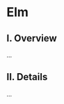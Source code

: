 # Elm

## I. Overview

...

<!-- ![alt text](https://github.com/Kyle-Zhou/LunarDrift/blob/master/gif/LunarDriftBlue.gif)
![alt text](https://github.com/Kyle-Zhou/LunarDrift/blob/master/gif/LunarDriftPurple2.gif) -->

## II. Details

...